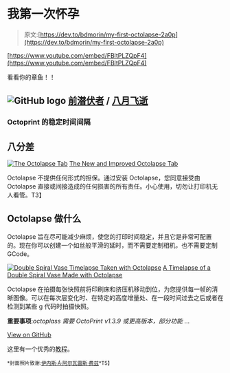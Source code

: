 # 我第一次怀孕

> 原文:[https://dev.to/bdmorin/my-first-octolapse-2a0p](https://dev.to/bdmorin/my-first-octolapse-2a0p)

[https://www.youtube.com/embed/FBltPLZQpF4](https://www.youtube.com/embed/FBltPLZQpF4)

看看你的章鱼！！

## ![GitHub logo](../Images/292a238c61c5611a7f4d07a21d9e8e0a.png) [前潜伏者](https://github.com/FormerLurker) / [八月飞逝](https://github.com/FormerLurker/Octolapse)

### Octoprint 的稳定时间间隔

<article class="markdown-body entry-content container-lg" itemprop="text">

# 八分差

[![The Octolapse Tab](../Images/5e39d2751b8a07c52471d5d7bd89f611.png)](https://github.com/FormerLurker/Octolapse/wiki/V0.4---Octolapse-Tab "Get more information about this feature from the Octolapse Wiki")
[The New and Improved Octolapse Tab](https://github.com/FormerLurker/Octolapse/wiki/V0.4---Octolapse-Tab)

Octolapse 不提供任何形式的担保。通过安装 Octolapse，您同意接受由 Octolapse 直接或间接造成的任何损害的所有责任。小心使用，切勿让打印机无人看管。T3】

## Octolapse 做什么

Octolapse 旨在尽可能减少麻烦，使您的打印时间稳定，并且它是非常可配置的。现在你可以创建一个如丝般平滑的延时，而不需要定制相机，也不需要定制 GCode。

[![Double Spiral Vase Timelapse Taken with Octolapse](../Images/9605c284d5d145bbebdd69173654cd07.png "Watch on Youtube")](https://www.youtube.com/watch?v=er0VCYen1MY)
[A Timelapse of a Double Spiral Vase Made with Octolapse](https://www.thingiverse.com/thing:570288 "view model on thingiverse")

Octolapse 在拍摄每张快照前将印刷床和挤压机移动到位，为您提供每一帧的清晰图像。可以在每次层变化时、在特定的高度增量处、在一段时间过去之后或者在检测到某些 g 代码时拍摄快照。

**重要事项**:*octoplass 需要 OctoPrint v1.3.9 或更高版本，部分功能* …

</article>

[View on GitHub](https://github.com/FormerLurker/Octolapse)

这里有一个优秀的[教程](https://hackaday.com/2018/07/02/coolest-way-to-watch-3d-printing-lights-camera-octolapse/)。

<sup>*封面照片致谢:[伊内斯·Á·阿尔瓦雷斯·费兹](https://unsplash.com/@powwpic?utm_medium=referral&utm_campaign=photographer-credit&utm_content=creditBadge)*T5】</sup>